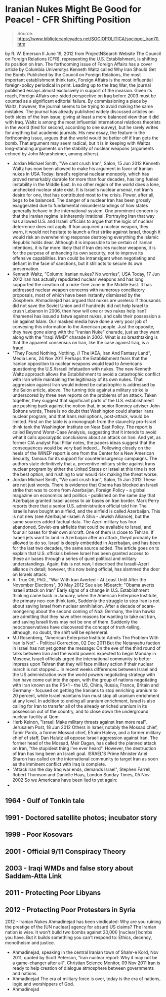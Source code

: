# Iranian Nukes Might Be Good for Peace! - CFR Shifting Position

> Source: https://www.bibliotecapleyades.net/SOCIOPOLITICA/sociopol_iran70.htm

by R. W. Emerson II
June 19, 2012
from
ProjectNSearch Website
The Council on Foreign Relations (CFR),
representing the U.S. Establishment, is shifting its position on Iran.
The forthcoming issue of Foreign Affairs has
a cover article by Columbia Universitys Kenneth Waltz called Why Iran
Should Get the Bomb.
Published by the Council on Foreign
Relations, the most important establishment think tank, Foreign Affairs
is the most influential foreign-policy periodical in print. Leading up
to the Iraq War, the journal published essays almost exclusively in
support of the invasion. Given its reach, Foreign Affairs one-sided
perspective on Iraq before 2003 must be counted as a significant
editorial failure.
By commissioning a piece by Waltz, however, the journal seems to be
trying to avoid making the same mistakes.
The journal has already published widely
discussed articles on both sides of the Iran issue, giving at least a
more balanced view than it did with Iraq. Waltz is among the most
influential international relations theorists in the world (tied for
second, according to one survey), but he rarely writes for anything but
academic journals.
His new essay, the feature in the
forthcoming issue, argues that the world would be better off if Iran
gets the bomb.
That argument may seem radical, but it is in
keeping with Waltzs long-standing arguments on the stability of nuclear
weapons (arguments echoed by John Mearsheimer, among others).
- Jordan Michael Smith, "We cant
crush Iran", Salon, 15 Jun 2012
Kenneth Waltz has now been allowed to
make his argument in favor of Iranian nukes in USA Today:
Israel's regional nuclear monopoly, which
has proved remarkably durable for more than four decades, has long
fueled instability in the Middle East. In no other region of the world
does a lone, unchecked nuclear state exist.
It is Israel's nuclear arsenal, not Iran's
desire for one, that has contributed most to the crisis. Power, after
all, begs to be balanced.
The danger of a nuclear Iran has been grossly exaggerated due to
fundamental misunderstandings of how states generally behave in the
international system.
One prominent concern is that the Iranian regime is inherently
irrational. Portraying Iran that way has allowed U.S. and Israeli
officials to argue that the logic of nuclear deterrence does not apply.
If Iran acquired a nuclear weapon, they warn, it would not hesitate to
launch a first strike against Israel, though it would risk an
overwhelming response destroying everything the Islamic Republic holds
dear.
Although it is impossible to be certain of Iranian intentions, it is far
more likely that if Iran desires nuclear weapons, it is for the purpose
of enhancing its own security, not to improve its offensive
capabilities.
Iran could be intransigent when negotiating
and defiant in the face of sanctions, but it still acts to secure its
own preservation.
- Kenneth Waltz, "Column: Iranian
nukes? No worries", USA Today, 17 Jun 2012
Iran has actually repudiated nuclear weapons and
has long supported the creation of a nuke-free zone in the Middle East. It
has addressed nuclear weapon concerns with
numerous conciliatory proposals,
most of which have been instantly dismissed by the Ziosphere.
Ahmadinejad has argued that nukes are useless:
If thousands did not save the Soviet Union
and if hundreds did not help Israel to crush Lebanon in 2006, then how
will one or two nukes help Iran?
Khamenei has issued a fatwa against nukes, and
calls their possession a sin against Islam. Our masked media have done a
very poor job of conveying this information to the American people.
Just the opposite, they have gone along with the
"Iranian Nuke" charade, just as they want along with the "Iraqi WMD" charade
in 2003.
What is so breathtaking is that the apparent
consensus on Iran, like the case against Iraq, is a fraud.
- "They Found Nothing. Nothing.
// The IAEA, Iran And Fantasy Land", Media Lens, 24 Nov 2011
Perhaps the Establishment fears that the Iranian
opposition to nuclear weapons would lead to Americans questioning the
U.S./Israeli infatuation with nukes. The new Kenneth Waltz approach allows
the Establishment to avoid a catastrophic conflict with Iran while
maintaining the legitimacy of its own nukes.
That aggression against Iran would indeed be
catastrophic is addressed by the Salon article, above.
The turning tide against a military strike
is underscored by three new reports on the problems of an attack.
Taken together, they suggest that
significant parts of the U.S. establishment are pushing back against the
notion that, in senior Romney adviser John Boltons words, There is no
doubt that Washington could shatter Irans nuclear program, and that
Irans real options, post-attack, would be limited.
First on the table is a monograph from the staunchly pro-Israel think
tank the Washington Institute on Near East Policy. The report is called
Beyond Worst-Case Analysis, suggesting that it intends to avoid what
it calls apocalyptic conclusions about an attack on Iran.
And yet, as former CIA analyst Paul Pillar
notes, the papers ideas suggest that the consequences would be very
bad indeed...
Following closely on the heels of the WINEP report is one from the
Center for a New American Security, famous for its support for
counterinsurgency campaigns.
The authors state definitively that a,
preventive military strike against
Irans nuclear program by either the United States or Israel at this
time is not the best option, and rushing to war would risk making
the threat worse.
- Jordan Michael Smith, "We cant crush
Iran", Salon, 15 Jun 2012
These are not just words.
There is evidence that Obama has blocked an
Israeli strike that was to come from Azerbaijan,
Foreign Policy - a global magazine on
economics and politics - published on the same day that Azerbaijan
granted Israel access to air bases on Iran border.
Mark Perry reports there that a senior U.S.
administration official told him The Israelis have bought an airfield,
and the airfield is called Azerbaijan.
This is not new (see
Azerbaijan-Israel: A Shia - Jewish Alliance),
but the same sources added factual data. The Azeri military has four
abandoned, Soviet-era airfields that could be available to Israel, and
four air bases for their own aircraft.
One of them is close to Tehran.
If Israeli jets want to land in
Azerbaijan after an attack, theyd probably be allowed to do so.
Israel is deeply embedded in Azerbaijan, and has been for the last
two decades, the same source added.
The article goes on to explain that U.S.
officials believe Israel has been granted access to these air bases
through a series of quiet political and military understandings.
Again, this is not new, I described the
Israeli-Azeri alliance in detail; however, this now being official, has
slammed the door on Israels attack.
- A. True Ott, PhD., "War With
Iran Averted - At Least Until After the November Elections", 30 May 2012
See also NSearch: "Obama averts Israeli attack
on Iran"
Early signs of a change in U.S. Establishment thinking came back in January,
when the American Enterprise Institute, the primary neo-con think tank,
Suddenly the struggle to stop Iran is not
about saving Israel from nuclear annihilation.
After a decade of scare-mongering about the
second coming of Nazi Germany, the Iran hawks are admitting that they
have other reasons for wanting to take out Iran, and saving Israeli
lives may not be one of them.
Suddenly the neoconservatives have
discovered the concept of truth-telling, although, no doubt, the shift
will be ephemeral.
- MJ Rosenberg, "American
Enterprise Institute Admits The Problem With Iran Is Not" -
Political Correction, 02 Dec 2011
But the Netanyahu faction in Israel has not yet
gotten the message:
On the eve of the third round of talks
between Iran and the world powers expected to begin Monday in Moscow,
Israeli officials urged the international community to better impress
upon Tehran that they will face military action if their nuclear march
is not stopped...
In recent weeks differences between Israel and the US administration
over the world powers negotiating strategy with Iran have come out into
the open, with the group of nations negotiating with Iran known as the
P5+1 - the US, China, Russia, France, Britain and Germany - focused on
getting the Iranians to stop enriching uranium to 20 percent, while
Israel maintains Iran must stop all uranium enrichment at any level.
In addition to ending all uranium enrichment, Israel is also calling for
Iran to transfer all of the already enriched uranium in its possession
out of the country, and to close down the underground nuclear facility
at Qom.
- Herb Keinon, "Israel: Make
military threats against Iran more real", Jerusalem Post, 18 Jun 2012
Others in Israel, notably the Mossad chief,
Tamir Pardo, a former Mossad chief, Efraim Halevy, and a former
military chief of staff, Dan Halutz all oppose Israeli aggression
against Iran.
The former head of the Mossad, Meir Dagan,
has
called the planned attack on Iran,
"the stupidest thing I've ever heard".
However, the destruction of Iran has long been
an Israeli goal.
ISRAEL'S Prime Minister Ariel Sharon has
called on the international community to target Iran as soon as the
imminent conflict with Iraq is complete.
- "Attack Iran the day Iraq war
ends, demands Israel", Stephen Farrell, Robert Thomson and Danielle
Haas, London Sunday Times, 05 Nov 2002
So we Americans have been lied to yet again:
-
1964 - Gulf of Tonkin tale
-
1991 - Doctored satellite photos;
incubator story
-
1999 - Poor Kosovars
-
2001 - Official 9/11 Conspiracy Theory
-
2003 - Iraqi WMDs and false story about
Saddam-Atta Link
-
2011 - Protecting Poor Libyans
-
2012 - Protecting Poor Protesters in
Syria
-
2012 - Iranian Nukes
Ahmadinejad has been vindicated:
Why are you ruining the prestige of the [UN
nuclear] agency for absurd US claims? The Iranian nation is wise. It
won't build two bombs against 20,000 [nuclear] bombs you have.
But it builds something you can't respond
to: Ethics, decency, monotheism and justice.
- Ahmadinejad, speaking in the
central Iranian town of Shahr-e Kord, Nov 2011, quoted by Scott
Peterson, "Iran nuclear report: Why it may not be a game-changer after
all", Christian Science Monitor, 09 Nov 2011
Iran is ready to help creation of dialogue atmosphere between
governments and nations.
- Ahmadinejad
The era of military force is over, today is the era of nations, logic
and worshippers of God.
- Ahmadinejad
